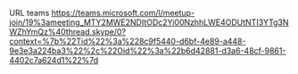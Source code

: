 URL teams
https://teams.microsoft.com/l/meetup-join/19%3ameeting_MTY2MWE2NDItODc2Yi00NzhhLWE4ODUtNTI3YTg3NWZhYmQz%40thread.skype/0?context=%7b%22Tid%22%3a%228c9f5440-d6bf-4e89-a448-9e3e3a224ba3%22%2c%22Oid%22%3a%22b6d42881-d3a6-48cf-9861-4402c7a624d1%22%7d
